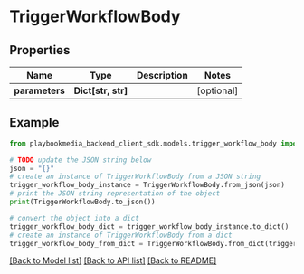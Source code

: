 # TriggerWorkflowBody


## Properties

Name | Type | Description | Notes
------------ | ------------- | ------------- | -------------
**parameters** | **Dict[str, str]** |  | [optional] 

## Example

```python
from playbookmedia_backend_client_sdk.models.trigger_workflow_body import TriggerWorkflowBody

# TODO update the JSON string below
json = "{}"
# create an instance of TriggerWorkflowBody from a JSON string
trigger_workflow_body_instance = TriggerWorkflowBody.from_json(json)
# print the JSON string representation of the object
print(TriggerWorkflowBody.to_json())

# convert the object into a dict
trigger_workflow_body_dict = trigger_workflow_body_instance.to_dict()
# create an instance of TriggerWorkflowBody from a dict
trigger_workflow_body_from_dict = TriggerWorkflowBody.from_dict(trigger_workflow_body_dict)
```
[[Back to Model list]](../README.md#documentation-for-models) [[Back to API list]](../README.md#documentation-for-api-endpoints) [[Back to README]](../README.md)


